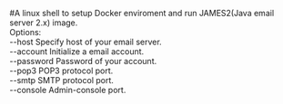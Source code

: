 #A linux shell to setup Docker enviroment and run JAMES2(Java email server 2.x) image.  
Options:  
--host Specify host of your email server.  
--account Initialize a email account.  
--password Password of your account.  
--pop3 POP3 protocol port.  
--smtp SMTP protocol port.  
--console Admin-console port.  
